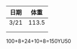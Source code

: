 | 日期 | 体重  |
| ---- | ----- |
| 3/21 | 113.5 |
|      |       |
|      |       |

100+8+24+10+8=150YU50
